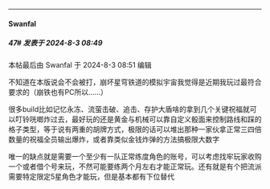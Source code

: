 ﻿
*****

####  Swanfal  
##### 47#       发表于 2024-8-3 08:49

 本帖最后由 Swanfal 于 2024-8-3 08:51 编辑 

不知道在本版说会不会被打，崩坏星穹铁道的模拟宇宙我觉得是近期我玩过最符合要求的（崩铁也有PC所以……）

很多build比如记忆永冻、流萤击破、追击、存护大盾啥的拿到几个关键祝福就可以叮铃咣啷炸过去，最好玩的还是黄金与机械可以靠自定义骰面来控制路线和踩的格子类型，等于说有两重的胡牌方式，极限的话可以堆出那种一家伙拿正常三四倍数量的祝福全员输出爆炸，或者靠类似金钱炸弹的方法搞极限大数字

唯一的缺点就是需要一个至少有一队正常练度角色的账号，可以考虑找牢玩家收购一个或者借个号来玩，不然可能要练两个月左右才能正常玩。还有就是有个把流派需要特定限定5星角色才能玩，但是基本都有下位替代

